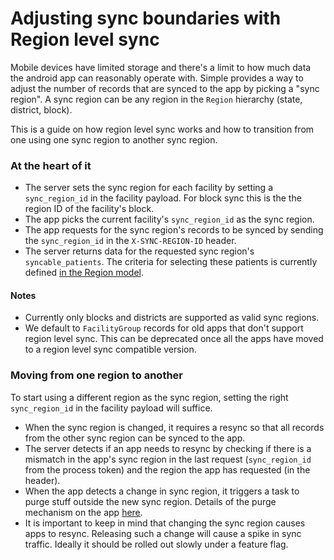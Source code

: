# Adjusting sync boundaries with Region level sync

Mobile devices have limited storage and there's a limit to how much data the android app can reasonably operate with.
Simple provides a way to adjust the number of records that are synced to the app by picking a "sync region". 
A sync region can be any region in the `Region` hierarchy (state, district, block).

This is a guide on how region level sync works and how to transition from one using one sync region to another sync region.

### At the heart of it
- The server sets the sync region for each facility by setting a `sync_region_id` in the facility payload.
  For block sync this is the the region ID of the facility's block.
- The app picks the current facility's `sync_region_id` as the sync region.
- The app requests for the sync region's records to be synced by sending the `sync_region_id` in the `X-SYNC-REGION-ID` header.
- The server returns data for the requested sync region's `syncable_patients`.
  The criteria for selecting these patients is currently defined [in the Region model](https://github.com/simpledotorg/simple-server/blob/5a6416760e016a2ba2d12f46e46135d11927497c/app/models/region.rb#L130).

#### Notes
- Currently only blocks and districts are supported as valid sync regions.
- We default to `FacilityGroup` records for old apps that don't support region level sync. This can be deprecated once all the apps have moved to
a region level sync compatible version.

### Moving from one region to another

To start using a different region as the sync region, setting the right `sync_region_id` in the facility payload will suffice.

- When the sync region is changed, it requires a resync so that all records from the other sync region can be synced to the app.
- The server detects if an app needs to resync by checking if there is a mismatch in the app's sync region in the last request (`sync_region_id` from the process token)
  and the region the app has requested (in the header).
- When the app detects a change in sync region, it triggers a task to purge stuff outside the new sync region. Details of the purge mechanism on the app [here](https://app.clubhouse.io/simpledotorg/story/1413/regularly-purge-data-outside-the-current-sync-group).
- It is important to keep in mind that changing the sync region causes apps to resync.
  Releasing such a change will cause a spike in sync traffic. Ideally it should be rolled out slowly under a feature flag.
